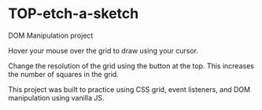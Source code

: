 # TOP-etch-a-sketch
DOM Manipulation project 

Hover your mouse over the grid to draw using your cursor.

Change the resolution of the grid using the button at the top. This increases the number of squares in the grid.

This project was built to practice using CSS grid, event listeners, and DOM manipulation using vanilla JS.
